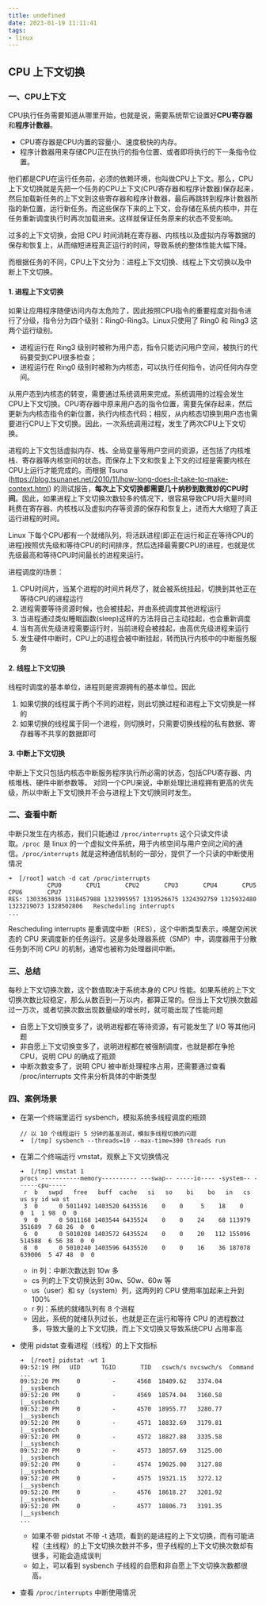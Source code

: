 ```yaml
---
title: undefined
date: 2023-01-19 11:11:41
tags:
- linux
---
```


## CPU 上下文切换

### 一、CPU上下文

CPU执行任务需要知道从哪里开始，也就是说，需要系统帮它设置好**CPU寄存器**和**程序计数器**。

- CPU寄存器是CPU内置的容量小、速度极快的内存。
- 程序计数器用来存储CPU正在执行的指令位置、或者即将执行的下一条指令位置。

他们都是CPU在运行任务前，必须的依赖环境，也叫做CPU上下文。那么，CPU上下文切换就是先把一个任务的CPU上下文(CPU寄存器和程序计数器)保存起来，然后加载新任务的上下文到这些寄存器和程序计数器，最后再跳转到程序计数器所指的新位置，运行新任务。而这些保存下来的上下文，会存储在系统内核中，并在任务重新调度执行时再次加载进来。这样就保证任务原来的状态不受影响。

过多的上下文切换，会把 CPU 时间消耗在寄存器、内核栈以及虚拟内存等数据的保存和恢复上，从而缩短进程真正运行的时间，导致系统的整体性能大幅下降。

而根据任务的不同，CPU上下文分为：进程上下文切换、线程上下文切换以及中断上下文切换。

#### 1. 进程上下文切换

如果让应用程序随便访问内存太危险了，因此按照CPU指令的重要程度对指令进行了分级，指令分为四个级别：Ring0-Ring3。Linux只使用了 Ring0 和 Ring3 这两个运行级别。

- 进程运行在 Ring3 级别时被称为用户态，指令只能访问用户空间，被执行的代码要受到CPU很多检查；
- 进程运行在 Ring0 级别时被称为内核态，可以执行任何指令，访问任何内存空间。

从用户态到内核态的转变，需要通过系统调用来完成。系统调用的过程会发生CPU上下文切换。CPU寄存器中原来用户态的指令位置，需要先保存起来，然后更新为内核态指令的新位置，执行内核态代码；相反，从内核态切换到用户态也需要进行CPU上下文切换。因此，一次系统调用过程，发生了两次CPU上下文切换。

进程的上下文包括虚拟内存、栈、全局变量等用户空间的资源，还包括了内核堆栈、寄存器等内核空间的状态。而保存上下文和恢复上下文的过程是需要内核在CPU上运行才能完成的。而根据 Tsuna (https://blog.tsunanet.net/2010/11/how-long-does-it-take-to-make-context.html) 的测试报告，**每次上下文切换都需要几十纳秒到数微妙的CPU时间**。因此，如果进程上下文切换次数较多的情况下，很容易导致CPU将大量时间耗费在寄存器、内核栈以及虚拟内存等资源的保存和恢复上，进而大大缩短了真正运行进程的时间。

Linux 下每个CPU都有一个就绪队列，将活跃进程(即正在运行和正在等待CPU的进程)按照优先级和等待CPU的时间排序，然后选择最需要CPU的进程，也就是优先级最高和等待CPU时间最长的进程来运行。

进程调度的场景：

1. CPU时间片，当某个进程的时间片耗尽了，就会被系统挂起，切换到其他正在等待CPU的进程运行
2. 进程需要等待资源时候，也会被挂起，并由系统调度其他进程运行
3. 当进程通过类似睡眠函数(sleep)这样的方法将自己主动挂起，也会重新调度
4. 当有高优先级进程需要运行时，当前进程会被挂起，由高优先级进程来运行
5. 发生硬件中断时，CPU上的进程会被中断挂起，转而执行内核中的中断服务服务

#### 2. 线程上下文切换

线程时调度的基本单位，进程则是资源拥有的基本单位。因此

1. 如果切换的线程属于两个不同的进程，则此切换过程和进程上下文切换是一样的
2. 如果切换的线程属于同一个进程，则切换时，只需要切换线程的私有数据、寄存器等不共享的数据即可

#### 3. 中断上下文切换

中断上下文只包括内核态中断服务程序执行所必需的状态，包括CPU寄存器、内核堆栈、硬件中断参数等。
对同一个CPU来说，中断处理比进程拥有更高的优先级，所以中断上下文切换并不会与进程上下文切换同时发生。

### 二、查看中断

中断只发生在内核态，我们只能通过 `/proc/interrupts` 这个只读文件读取。`/proc `是 linux 的一个虚拟文件系统，用于内核空间与用户空间之间的通信。`/proc/interrupts` 就是这种通信机制的一部分，提供了一个只读的中断使用情况

```
➜  [/root] watch -d cat /proc/interrupts
           CPU0       CPU1       CPU2       CPU3       CPU4       CPU5       CPU6       CPU7
RES: 1303363036 1318457988 1323995957 1319526675 1324392759 1325932480 1323219073 1328502806   Rescheduling interrupts
...
```

Rescheduling interrupts 是重调度中断（RES），这个中断类型表示，唤醒空闲状态的 CPU 来调度新的任务运行。这是多处理器系统（SMP）中，调度器用于分散任务到不同 CPU 的机制，通常也被称为处理器间中断。

### 三、总结

每秒上下文切换次数，这个数值取决于系统本身的 CPU 性能。如果系统的上下文切换次数比较稳定，那么从数百到一万以内，都算正常的。但当上下文切换次数超过一万次，或者切换次数出现数量级的增长时，就可能出现了性能问题

- 自愿上下文切换变多了，说明进程都在等待资源，有可能发生了 I/O 等其他问题
- 非自愿上下文切换变多了，说明进程都在被强制调度，也就是都在争抢 CPU，说明 CPU 的确成了瓶颈
- 中断次数变多了，说明 CPU 被中断处理程序占用，还需要通过查看 /proc/interrupts 文件来分析具体的中断类型

### 四、案例场景

- 在第一个终端里运行 sysbench，模拟系统多线程调度的瓶颈

    ```
    // 以 10 个线程运行 5 分钟的基准测试，模拟多线程切换的问题
    ➜  [/tmp] sysbench --threads=10 --max-time=300 threads run
    ```

- 在第二个终端运行 vmstat，观察上下文切换情况

    ```
    ➜  [/tmp] vmstat 1
    procs -----------memory---------- ---swap-- -----io---- -system-- ------cpu-----
     r  b   swpd   free   buff  cache   si   so    bi    bo   in   cs us sy id wa st
     3  0      0 5011492 1403520 6435516    0    0     5    18    0    0  1  1 98  0  0
     9  0      0 5011168 1403544 6435524    0    0    24    68 113979 351689  7 68 26  0  0
     6  0      0 5010208 1403572 6435524    0    0    20   112 155096 514588  6 56 38  0  0
     8  0      0 5010240 1403596 6435520    0    0    16    36 187078 639006  5 47 48  0  0
    ```

    - in 列：中断次数达到 10w 多
    - cs 列的上下文切换达到 30w、50w、60w 等
    - us（user）和 sy（system）列，这两列的 CPU 使用率加起来上升到 100%
    - r 列：系统的就绪队列有 8 个进程
    - 因此，系统的就绪队列过长，也就是正在运行和等待 CPU 的进程数过多，导致大量的上下文切换，而上下文切换又导致系统CPU 占用率高

- 使用 pidstat 查看进程（线程）的上下文指标

    ```
    ➜  [/root] pidstat -wt 1
    09:52:19 PM   UID      TGID       TID   cswch/s nvcswch/s  Command
    ...
    09:52:20 PM     0         -      4568  18409.62   3374.04  |__sysbench
    09:52:20 PM     0         -      4569  18574.04   3160.58  |__sysbench
    09:52:20 PM     0         -      4570  18955.77   3280.77  |__sysbench
    09:52:20 PM     0         -      4571  18832.69   3179.81  |__sysbench
    09:52:20 PM     0         -      4572  18827.88   3335.58  |__sysbench
    09:52:20 PM     0         -      4573  18057.69   3125.00  |__sysbench
    09:52:20 PM     0         -      4574  19025.00   3127.88  |__sysbench
    09:52:20 PM     0         -      4575  19321.15   3272.12  |__sysbench
    09:52:20 PM     0         -      4576  18618.27   3201.92  |__sysbench
    09:52:20 PM     0         -      4577  18806.73   3191.35  |__sysbench
    ...
    ```

    - 如果不带 pidstat 不带 -t 选项，看到的是进程的上下文切换，而有可能进程（主线程）的上下文切换次数并不多，但子线程的上下文切换次数却有很多，可能会造成误判
    - 如上，可以看到 sysbench 子线程的自愿和非自愿上下文切换次数都很高。

- 查看 `/proc/interrupts` 中断使用情况